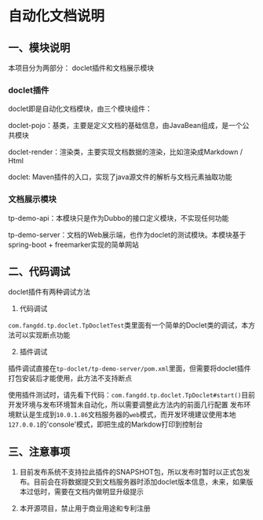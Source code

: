 # 自动化文档说明

## 一、模块说明

本项目分为两部分： doclet插件和文档展示模块

### doclet插件

doclet即是自动化文档模块，由三个模块组件：

doclet-pojo：基类，主要是定义文档的基础信息，由JavaBean组成，是一个公共模块

doclet-render：渲染类，主要实现文档数据的渲染，比如渲染成Markdown / Html

doclet: Maven插件的入口，实现了java源文件的解析与文档元素抽取功能

### 文档展示模块

tp-demo-api：本模块只是作为Dubbo的接口定义模块，不实现任何功能

tp-demo-server：文档的Web展示端，也作为doclet的测试模块。本模块基于spring-boot + freemarker实现的简单网站

## 二、代码调试

doclet插件有两种调试方法

1. 代码调试

`com.fangdd.tp.doclet.TpDocletTest`类里面有一个简单的Doclet类的调试，本方法可以实现断点功能

2. 插件调试

插件调试直接在`tp-doclet/tp-demo-server/pom.xml`里面，但需要将doclet插件打包安装后才能使用，此方法不支持断点

使用插件测试时，请先看下代码：`com.fangdd.tp.doclet.TpDoclet#start()`目前开发环境与发布环境暂未自动化，所以需要调整此方法内的前面几行配置
发布环境默认是生成到`10.0.1.86`文档服务器的`web`模式，而开发环境建议使用本地`127.0.0.1`的'console'模式，即把生成的Markdow打印到控制台

## 三、注意事项

1. 目前发布系统不支持拉此插件的SNAPSHOT包，所以发布时暂时以正式包发布。目前会在将数据提交到文档服务器时添加doclet版本信息，未来，如果版本过低时，需要在文档内做明显升级提示

2. 本开源项目，禁止用于商业用途和专利注册






